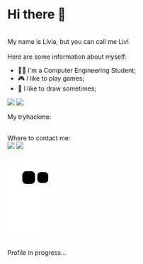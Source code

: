 # Hi there 👋

<!--
**Liv606/Liv606** is a ✨ _special_ ✨ repository because its `README.md` (this file) appears on your GitHub profile.

Here are some ideas to get you started:

- 🔭 I’m currently working on ...
- 🌱 I’m currently learning ...
- 👯 I’m looking to collaborate on ...
- 🤔 I’m looking for help with ...
- 💬 Ask me about ...
- 📫 How to reach me: ...
- 😄 Pronouns: ...
- ⚡ Fun fact: ...
-->

<br>
My name is Lívia, but you can call me Liv! <br>
<br>
Here are some information about myself:

- 👩‍💻 I'm a Computer Engineering Student;
- 🎮 I like to play games;
- 🎨 I like to draw sometimes;

<div>
  <a href-"https://github.com/Liv606"></a>
  <img width="48%" src="https://github-readme-stats.vercel.app/api?username=Liv606&show_icons=true&theme=radical&include_all_commits=true&count_private=true"/>
  <img width="35%" src="https://github-readme-stats.vercel.app/api/top-langs/?username=Liv606&layout=compact&langs_count=16&theme=radical"/>
<div/>
  
My tryhackme:
  
<div>
  <script src="https://tryhackme.com/badge/911679">
  </script>
</div>
  <br>
Where to contact me:
    
<div>
  <a href="https://www.linkedin.com/in/lívia-spiller" target="_blank"><img src="https://img.shields.io/badge/-LinkedIn-%230077B5?style=for-the-badge&logo=linkedin&logoColor=white" target="_blank"></a>
  <a href = "mailto:livia.spiller@gmail.com"><img src="https://img.shields.io/badge/Gmail-D14836?style=for-the-badge&logo=gmail&logoColor=white" target="_blank"></a>
</div>
    
![snake gif](https://github.com/Liv606/Liv606/blob/output/github-contribution-grid-snake.svg)
  
Profile in progress...
